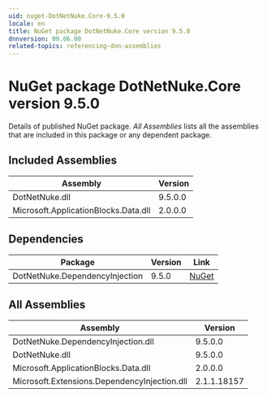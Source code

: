 ```yaml
---
uid: nuget-DotNetNuke.Core-9.5.0
locale: en
title: NuGet package DotNetNuke.Core version 9.5.0
dnnversion: 09.06.00
related-topics: referencing-dnn-assemblies
---
```


# NuGet package DotNetNuke.Core version 9.5.0
Details of published NuGet package.
*All Assemblies* lists all the assemblies that are included in this package or any dependent package.

## Included Assemblies

|Assembly|Version|
|---|---|
|DotNetNuke.dll|9.5.0.0|
|Microsoft.ApplicationBlocks.Data.dll|2.0.0.0|

## Dependencies

|Package|Version|Link|
|---|---|---|
|DotNetNuke.DependencyInjection|9.5.0|[NuGet](https://www.nuget.org/packages/DotNetNuke.DependencyInjection/9.5.0)|

## All Assemblies

|Assembly|Version|
|---|---|
|DotNetNuke.DependencyInjection.dll|9.5.0.0|
|DotNetNuke.dll|9.5.0.0|
|Microsoft.ApplicationBlocks.Data.dll|2.0.0.0|
|Microsoft.Extensions.DependencyInjection.dll|2.1.1.18157|

